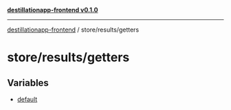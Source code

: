 [**destillationapp-frontend v0.1.0**](../../../README.md)

***

[destillationapp-frontend](../../../modules.md) / store/results/getters

# store/results/getters

## Variables

- [default](variables/default.md)
